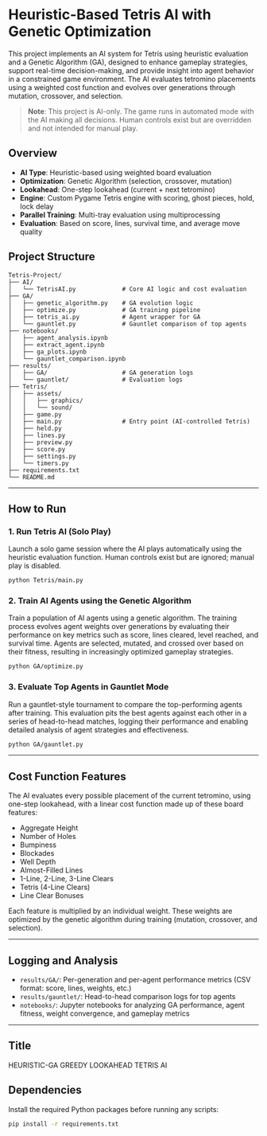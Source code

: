 # Heuristic-Based Tetris AI with Genetic Optimization

This project implements an AI system for Tetris using heuristic evaluation and a Genetic Algorithm (GA), designed to enhance gameplay strategies, support real-time decision-making, and provide insight into agent behavior in a constrained game environment. The AI evaluates tetromino placements using a weighted cost function and evolves over generations through mutation, crossover, and selection.

> **Note**: This project is AI-only. The game runs in automated mode with the AI making all decisions. Human controls exist but are overridden and not intended for manual play.

## Overview

- **AI Type**: Heuristic-based using weighted board evaluation  
- **Optimization**: Genetic Algorithm (selection, crossover, mutation)  
- **Lookahead**: One-step lookahead (current + next tetromino)  
- **Engine**: Custom Pygame Tetris engine with scoring, ghost pieces, hold, lock delay  
- **Parallel Training**: Multi-tray evaluation using multiprocessing  
- **Evaluation**: Based on score, lines, survival time, and average move quality  

## Project Structure

```text
Tetris-Project/
├── AI/
│   └── TetrisAI.py             # Core AI logic and cost evaluation
├── GA/
│   ├── genetic_algorithm.py    # GA evolution logic
│   ├── optimize.py             # GA training pipeline
│   ├── tetris_ai.py            # Agent wrapper for GA
│   └── gauntlet.py             # Gauntlet comparison of top agents
├── notebooks/
│   ├── agent_analysis.ipynb
│   ├── extract_agent.ipynb
│   ├── ga_plots.ipynb
│   └── gauntlet_comparison.ipynb
├── results/
│   ├── GA/                     # GA generation logs
│   └── gauntlet/               # Evaluation logs
├── Tetris/
│   ├── assets/
│   │   ├── graphics/
│   │   └── sound/
│   ├── game.py
│   ├── main.py                 # Entry point (AI-controlled Tetris)
│   ├── held.py
│   ├── lines.py
│   ├── preview.py
│   ├── score.py
│   ├── settings.py
│   └── timers.py
├── requirements.txt
└── README.md
```
---

## How to Run

### 1. **Run Tetris AI (Solo Play)**

Launch a solo game session where the AI plays automatically using the heuristic evaluation function. Human controls exist but are ignored; manual play is disabled.

```bash
python Tetris/main.py
```
### 2. **Train AI Agents using the Genetic Algorithm**

Train a population of AI agents using a genetic algorithm. The training process evolves agent weights over generations by evaluating their performance on key metrics such as score, lines cleared, level reached, and survival time. Agents are selected, mutated, and crossed over based on their fitness, resulting in increasingly optimized gameplay strategies.

```bash
python GA/optimize.py
```

### 3. **Evaluate Top Agents in Gauntlet Mode**

Run a gauntlet-style tournament to compare the top-performing agents after training. This evaluation pits the best agents against each other in a series of head-to-head matches, logging their performance and enabling detailed analysis of agent strategies and effectiveness.

```bash
python GA/gauntlet.py
```
---

## Cost Function Features

The AI evaluates every possible placement of the current tetromino, using one-step lookahead, with a linear cost function made up of these board features:

- Aggregate Height
- Number of Holes
- Bumpiness
- Blockades
- Well Depth
- Almost-Filled Lines
- 1-Line, 2-Line, 3-Line Clears
- Tetris (4-Line Clears)
- Line Clear Bonuses

Each feature is multiplied by an individual weight. These weights are optimized by the genetic algorithm during training (mutation, crossover, and selection).

---

## Logging and Analysis

- `results/GA/`: Per-generation and per-agent performance metrics (CSV format: score, lines, weights, etc.)
- `results/gauntlet/`: Head-to-head comparison logs for top agents
- `notebooks/`: Jupyter notebooks for analyzing GA performance, agent fitness, weight convergence, and gameplay metrics

---
## Title

HEURISTIC-GA GREEDY LOOKAHEAD TETRIS AI


## Dependencies

Install the required Python packages before running any scripts:

```bash
pip install -r requirements.txt
```
